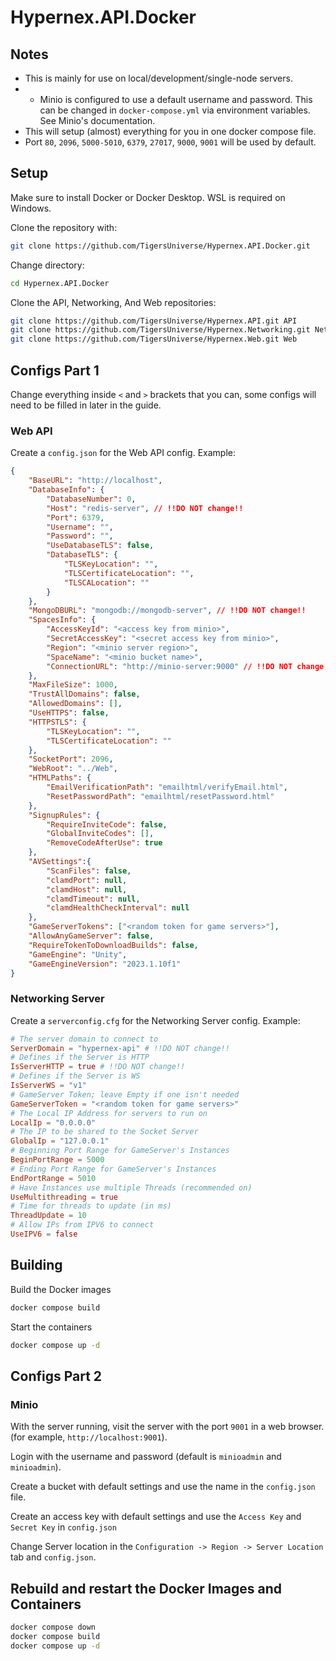 # Hypernex.API.Docker

## Notes

- This is mainly for use on local/development/single-node servers.
- - Minio is configured to use a default username and password. This can be changed in `docker-compose.yml` via environment variables. See Minio's documentation.
- This will setup (almost) everything for you in one docker compose file.
- Port `80`, `2096`, `5000-5010`, `6379`, `27017`, `9000`, `9001` will be used by default.

## Setup

Make sure to install Docker or Docker Desktop. WSL is required on Windows.

Clone the repository with:
```bash
git clone https://github.com/TigersUniverse/Hypernex.API.Docker.git
```

Change directory:
```bash
cd Hypernex.API.Docker
```

Clone the API, Networking, And Web repositories:
```bash
git clone https://github.com/TigersUniverse/Hypernex.API.git API
git clone https://github.com/TigersUniverse/Hypernex.Networking.git Networking
git clone https://github.com/TigersUniverse/Hypernex.Web.git Web
```

## Configs Part 1

Change everything inside `<` and `>` brackets that you can, some configs will need to be filled in later in the guide.

### Web API

Create a `config.json` for the Web API config. Example:

```json
{
    "BaseURL": "http://localhost",
    "DatabaseInfo": {
        "DatabaseNumber": 0,
        "Host": "redis-server", // !!DO NOT change!!
        "Port": 6379,
        "Username": "",
        "Password": "",
        "UseDatabaseTLS": false,
        "DatabaseTLS": {
            "TLSKeyLocation": "",
            "TLSCertificateLocation": "",
            "TLSCALocation": ""
        }
    },
    "MongoDBURL": "mongodb://mongodb-server", // !!DO NOT change!!
    "SpacesInfo": {
        "AccessKeyId": "<access key from minio>",
        "SecretAccessKey": "<secret access key from minio>",
        "Region": "<minio server region>",
        "SpaceName": "<minio bucket name>",
        "ConnectionURL": "http://minio-server:9000" // !!DO NOT change!!
    },
    "MaxFileSize": 1000,
    "TrustAllDomains": false,
    "AllowedDomains": [],
    "UseHTTPS": false,
    "HTTPSTLS": {
        "TLSKeyLocation": "",
        "TLSCertificateLocation": ""
    },
    "SocketPort": 2096,
    "WebRoot": "../Web",
    "HTMLPaths": {
        "EmailVerificationPath": "emailhtml/verifyEmail.html",
        "ResetPasswordPath": "emailhtml/resetPassword.html"
    },
    "SignupRules": {
        "RequireInviteCode": false,
        "GlobalInviteCodes": [],
        "RemoveCodeAfterUse": true
    },
    "AVSettings":{
        "ScanFiles": false,
        "clamdPort": null,
        "clamdHost": null,
        "clamdTimeout": null,
        "clamdHealthCheckInterval": null
    },
    "GameServerTokens": ["<random token for game servers>"],
    "AllowAnyGameServer": false,
    "RequireTokenToDownloadBuilds": false,
    "GameEngine": "Unity",
    "GameEngineVersion": "2023.1.10f1"
}
```

### Networking Server

Create a `serverconfig.cfg` for the Networking Server config. Example:

```toml
# The server domain to connect to
ServerDomain = "hypernex-api" # !!DO NOT change!!
# Defines if the Server is HTTP
IsServerHTTP = true # !!DO NOT change!!
# Defines if the Server is WS
IsServerWS = "v1"
# GameServer Token; leave Empty if one isn't needed
GameServerToken = "<random token for game servers>"
# The Local IP Address for servers to run on
LocalIp = "0.0.0.0"
# The IP to be shared to the Socket Server
GlobalIp = "127.0.0.1"
# Beginning Port Range for GameServer's Instances
BeginPortRange = 5000
# Ending Port Range for GameServer's Instances
EndPortRange = 5010
# Have Instances use multiple Threads (recommended on)
UseMultithreading = true
# Time for threads to update (in ms)
ThreadUpdate = 10
# Allow IPs from IPV6 to connect
UseIPV6 = false
```

## Building

Build the Docker images
```bash
docker compose build
```

Start the containers
```bash
docker compose up -d
```

## Configs Part 2

### Minio

With the server running, visit the server with the port `9001` in a web browser. (for example, `http://localhost:9001`).

Login with the username and password (default is `minioadmin` and `minioadmin`).

Create a bucket with default settings and use the name in the `config.json` file.

Create an access key with default settings and use the `Access Key` and `Secret Key` in `config.json`

Change Server location in the `Configuration -> Region -> Server Location` tab and `config.json`.

## Rebuild and restart the Docker Images and Containers

```bash
docker compose down
docker compose build
docker compose up -d
```
